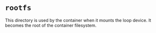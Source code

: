 # `rootfs`

This directory is used by the container when it mounts the loop device. It becomes the root of the container filesystem.
